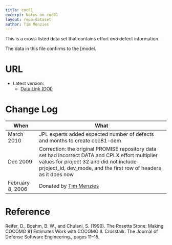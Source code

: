 ```yaml
---
title: coc81
excerpt: Notes on coc81
layout: repo-dataset
author: Tim Menzies
---
```



This is a cross-listed data set that contains effort _and_ defect information.

The data in this file confirms to the [model.

# URL

  * Latest version:
    * [Data Link (DOI)](https://doi.org/10.5281/zenodo.268424)


# Change Log

When | What
---- | ----
March  2010 | JPL experts added expected number of defects and months to create coc81-dem
Dec 2009 | Correction: the original PROMISE repository data set had incorrect DATA and CPLX effort multiplier  values for project 32 and did not include prjoject\_id, dev\_mode, and the first row of headers as it does now
February 8, 2006 | Donated by [Tim Menzies](/repo/people/data-donors/promise3.html)

# Reference

Reifer, D., Boehm, B. W., and Chulani, S. (1999). The Rosetta Stone: Making COCOMO 81 Estimates Work with COCOMO II. Crosstalk. The Journal of Defense Software Engineering., pages 11–15.
